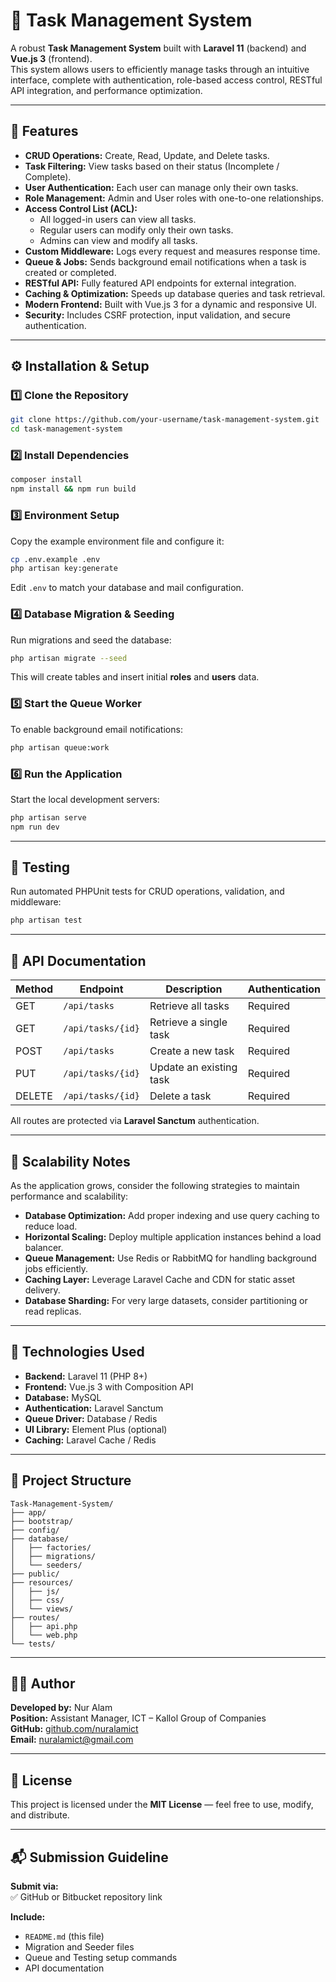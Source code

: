 # 🧩 Task Management System

A robust **Task Management System** built with **Laravel 11** (backend) and **Vue.js 3** (frontend).  
This system allows users to efficiently manage tasks through an intuitive interface, complete with authentication, role-based access control, RESTful API integration, and performance optimization.

---

## 🚀 Features

- **CRUD Operations:** Create, Read, Update, and Delete tasks.
- **Task Filtering:** View tasks based on their status (Incomplete / Complete).
- **User Authentication:** Each user can manage only their own tasks.
- **Role Management:** Admin and User roles with one-to-one relationships.
- **Access Control List (ACL):**
  - All logged-in users can view all tasks.
  - Regular users can modify only their own tasks.
  - Admins can view and modify all tasks.
- **Custom Middleware:** Logs every request and measures response time.
- **Queue & Jobs:** Sends background email notifications when a task is created or completed.
- **RESTful API:** Fully featured API endpoints for external integration.
- **Caching & Optimization:** Speeds up database queries and task retrieval.
- **Modern Frontend:** Built with Vue.js 3 for a dynamic and responsive UI.
- **Security:** Includes CSRF protection, input validation, and secure authentication.

---

## ⚙️ Installation & Setup

### 1️⃣ Clone the Repository
```bash
git clone https://github.com/your-username/task-management-system.git
cd task-management-system
```

### 2️⃣ Install Dependencies
```bash
composer install
npm install && npm run build
```

### 3️⃣ Environment Setup
Copy the example environment file and configure it:
```bash
cp .env.example .env
php artisan key:generate
```

Edit `.env` to match your database and mail configuration.

### 4️⃣ Database Migration & Seeding
Run migrations and seed the database:
```bash
php artisan migrate --seed
```
This will create tables and insert initial **roles** and **users** data.

### 5️⃣ Start the Queue Worker
To enable background email notifications:
```bash
php artisan queue:work
```

### 6️⃣ Run the Application
Start the local development servers:
```bash
php artisan serve
npm run dev
```

---

## 🧪 Testing

Run automated PHPUnit tests for CRUD operations, validation, and middleware:
```bash
php artisan test
```

---

## 📡 API Documentation

| Method | Endpoint | Description | Authentication |
|--------|-----------|--------------|----------------|
| GET | `/api/tasks` | Retrieve all tasks | Required |
| GET | `/api/tasks/{id}` | Retrieve a single task | Required |
| POST | `/api/tasks` | Create a new task | Required |
| PUT | `/api/tasks/{id}` | Update an existing task | Required |
| DELETE | `/api/tasks/{id}` | Delete a task | Required |

All routes are protected via **Laravel Sanctum** authentication.

---

## 🧠 Scalability Notes

As the application grows, consider the following strategies to maintain performance and scalability:

- **Database Optimization:** Add proper indexing and use query caching to reduce load.
- **Horizontal Scaling:** Deploy multiple application instances behind a load balancer.
- **Queue Management:** Use Redis or RabbitMQ for handling background jobs efficiently.
- **Caching Layer:** Leverage Laravel Cache and CDN for static asset delivery.
- **Database Sharding:** For very large datasets, consider partitioning or read replicas.

---

## 🧰 Technologies Used

- **Backend:** Laravel 11 (PHP 8+)
- **Frontend:** Vue.js 3 with Composition API
- **Database:** MySQL
- **Authentication:** Laravel Sanctum
- **Queue Driver:** Database / Redis
- **UI Library:** Element Plus (optional)
- **Caching:** Laravel Cache / Redis

---

## 📂 Project Structure

```
Task-Management-System/
├── app/
├── bootstrap/
├── config/
├── database/
│   ├── factories/
│   ├── migrations/
│   └── seeders/
├── public/
├── resources/
│   ├── js/
│   ├── css/
│   └── views/
├── routes/
│   ├── api.php
│   └── web.php
└── tests/
```

---

## 🧑‍💻 Author

**Developed by:** Nur Alam  
**Position:** Assistant Manager, ICT – Kallol Group of Companies  
**GitHub:** [github.com/nuralamict](https://github.com/nuralamict)  
**Email:** nuralamict@gmail.com  

---

## 🧾 License

This project is licensed under the **MIT License** — feel free to use, modify, and distribute.

---

## 📬 Submission Guideline

**Submit via:**  
✅ GitHub or Bitbucket repository link  

**Include:**
- `README.md` (this file)  
- Migration and Seeder files  
- Queue and Testing setup commands  
- API documentation  
